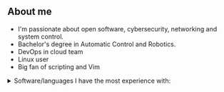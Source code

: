 ## About me 
* I'm passionate about open software, cybersecurity, networking and system control. <br>
* Bachelor's degree in Automatic Control and Robotics.
* DevOps in cloud team
* Linux user
* Big fan of scripting and Vim 
<details>
  <summary> Software/languages I have the most experience with:</summary>
  
  | Rank | Technology|
  | ----:|-----------|
  |     1| Bash      |
  |     2| C++       |
  |     3| Python    |
  |     4| OpenCV    |
  |     5| Matlab    |
  
  
  
  
</details>




<!--
**konsept619/konsept619** is a ✨ _special_ ✨ repository because its `README.md` (this file) appears on your GitHub profile.

Here are some ideas to get you started:

- 🔭 I’m currently working on ...
- 🌱 I’m currently learning ...
- 👯 I’m looking to collaborate on ...
- 🤔 I’m looking for help with ...
- 💬 Ask me about ...
- 📫 How to reach me: ...
- 😄 Pronouns: ...
- ⚡ Fun fact: ...
-->
